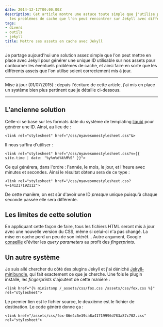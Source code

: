 ```yaml
---
date: 2014-12-17T00:00:00Z
description: Cet article montre une astuce toute simple que j'utilise pour contourner
  les problèmes de cache que l'on peut rencontrer sur Jekyll avec différents assets.
tags:
- divers
- outils
- jekyll
title: Mettre ses assets en cache avec Jekyll
---
```


Je partage aujourd'hui une solution assez simple que l'on peut mettre en place avec Jekyll pour générer une unique ID utilisable sur nos assets pour contourner les éventuels problèmes de cache, et ainsi faire en sorte que les différents assets que l'on utilise soient correctement mis à jour.

---

<p class="info">Mise à jour (01/07/2015) : depuis l'écriture de cette article, j'ai mis en place un système bien plus pertinent que je détaille ci-dessous.</p>

---

## L'ancienne solution

Celle-ci se base sur les formats date du système de templating <a href="http://liquidmarkup.org/">liquid</a> pour générer une ID. Ainsi, au lieu de :

    <link rel="stylesheet" href="/css/myawesomestylesheet.css"&>

Il nous suffira d'utiliser :

    <link rel="stylesheet" href="/css/myawesomestylesheet.css?v={{ site.time | date: '%y%m%d%k%M%S' }}">

Ce qui générera, dans l'ordre : l'année, le mois, le jour, et l'heure avec minutes et secondes. Ainsi le résultat obtenu sera de ce type :

    <link rel="stylesheet" href="/css/myawesomestylesheet.css?v=141217192112">

De cette manière, on est sûr d'avoir une ID _presque_ unique puisqu'à chaque seconde passée elle sera différente.

## Les limites de cette solution

En appliquant cette façon de faire, tous les fichiers HTML seront mis à jour avec une nouvelle version du CSS, même si celui-ci n'a pas changé. La mise en cache perd un peu de son intérêt... Autre argument, Google [conseille](https://developers.google.com/speed/docs/insights/LeverageBrowserCaching) d'éviter les _query parameters_ au profit des _fingerprints_.

## Un autre système

Je suis allé chercher du côté des plugins Jekyll et j'ai déniché [Jekyll-minibundle](https://github.com/tkareine/jekyll-minibundle), qui fait exactement ce que je cherche. Une fois le plugin installé, les _fingerprints_ s'ajoutent de cette manière :

    <link href="{% ministamp /_assets/css/fox.css /assets/css/fox.css %}" rel="stylesheet">

Le premier lien est le fichier source, le deuxième est le fichier de destination. Le code généré donne ça :

    <link href="/assets/css/fox-86e4c5e39ca8a41719996d783a87c702.css" rel="stylesheet">
